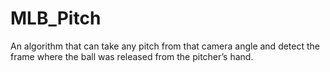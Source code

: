 # MLB_Pitch
An algorithm that can take any pitch from that camera angle and detect the frame where the ball was released from the pitcher’s hand.



